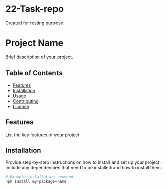 # 22-Task-repo
Created for resting purpose 
# Project Name

Brief description of your project.

## Table of Contents

- [Features](#features)
- [Installation](#installation)
- [Usage](#usage)
- [Contributing](#contributing)
- [License](#license)

## Features

List the key features of your project.

## Installation

Provide step-by-step instructions on how to install and set up your project. Include any dependencies that need to be installed and how to install them.

```bash
# Example installation command
npm install my-package-name

